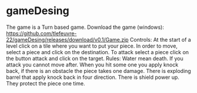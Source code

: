 # gameDesing
The game is a Turn based game.
Download the game (windows): https://github.com/tlefeuvre-22/gameDesing/releases/download/v0.1/Game.zip
Controls:
At the start of a level click on a tile where you want to put your piece.
In order to move, select a piece and click on the destination.
To attack select a piece click on the button attack and click on the target.
Rules:
Water mean death.
If you attack you cannot move after.
When you hit some one you apply knock back, if there is an obstacle the piece takes one damage.
There is exploding barrel that apply knock back in four direction.
There is shield power up. They protect the piece one time.
